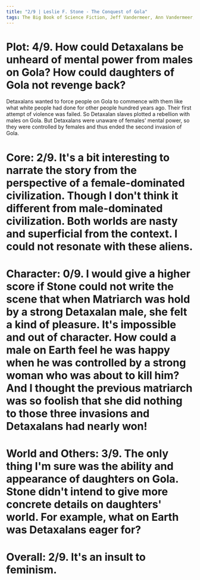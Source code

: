 ```yaml
---
title: "2/9 | Leslie F. Stone - The Conquest of Gola"
tags: The Big Book of Science Fiction, Jeff Vandermeer, Ann Vandermeer, short story, novelette, science fiction, 1905-1991, 1931
---
```


# Plot: 4/9. How could Detaxalans be unheard of mental power from males on Gola? How could daughters of Gola not revenge back?
Detaxalans wanted to force people on Gola to commence with them like what white people had done for other people hundred years ago. Their first attempt of violence was failed. So Detaxalan slaves plotted a rebellion with males on Gola. But Detaxalans were unaware of females' mental power, so they were controlled by females and thus ended the second invasion of Gola.

# Core: 2/9. It's a bit interesting to narrate the story from the perspective of a female-dominated civilization. Though I don't think it different from male-dominated civilization. Both worlds are nasty and superficial from the context. I could not resonate with these aliens.

# Character: 0/9. I would give a higher score if Stone could not write the scene that when Matriarch was hold by a strong Detaxalan male, she felt a kind of pleasure. It's impossible and out of character. How could a male on Earth feel he was happy when he was controlled by a strong woman who was about to kill him? And I thought the previous matriarch was so foolish that she did nothing to those three invasions and Detaxalans had nearly won!

# World and Others: 3/9. The only thing I'm sure was the ability and appearance of daughters on Gola. Stone didn't intend to give more concrete details on daughters' world. For example, what on Earth was Detaxalans eager for?



# Overall: 2/9. It's an insult to feminism.

